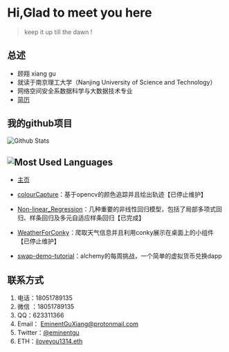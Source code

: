 # Hi,Glad to meet you here

>keep it up till the dawn !

## 总述

* 顾翔 xiang gu
* 就读于南京理工大学（Nanjing University of Science and Technology）
* 网络空间安全系数据科学与大数据技术专业
* [简历](https://github.com/eminentgu/eminentgu.github.io/blob/master/%E9%A1%BE%E7%BF%94921127940122.pdf)

## 我的github项目

 ![Github Stats](https://github-readme-stats.vercel.app/api?username=eminentgu&show_icons=true&theme=light&count_private=true)

## ![Most Used Languages](https://github-readme-stats.vercel.app/api/top-langs/?username=eminentgu&theme=light&layout=compact)

* [主页](https://github.com/eminentgu)

* [colourCapture](https://github.com/eminentgu/colourCapture)：基于opencv的颜色追踪并且绘出轨迹【已停止维护】
*  [Non-linear_Regression](https://github.com/eminentgu/Non-linear_Regression#readme)：几种重要的非线性回归模型，包括了局部多项式回归、样条回归及多元自适应样条回归【已完成】
* [WeatherForConky](https://github.com/eminentgu/WeatherForConky)：爬取天气信息并且利用conky展示在桌面上的小组件【已停止维护】
* [swap-demo-tutorial](https://github.com/eminentgu/)：alchemy的每周挑战，一个简单的虚拟货币兑换dapp

## 联系方式

1. 电话：18051789135
2. 微信 ：18051789135
3. QQ：623311366
4. Email： EminentGuXiang@protonmail.com
5. Twitter：[@eminentgu](https://twitter.com/eminentgu)
6. ETH：[iloveyou1314.eth](https://etherscan.io/address/0x5a6056e0abb25d12ba67b77970eab25800b0a47f)
